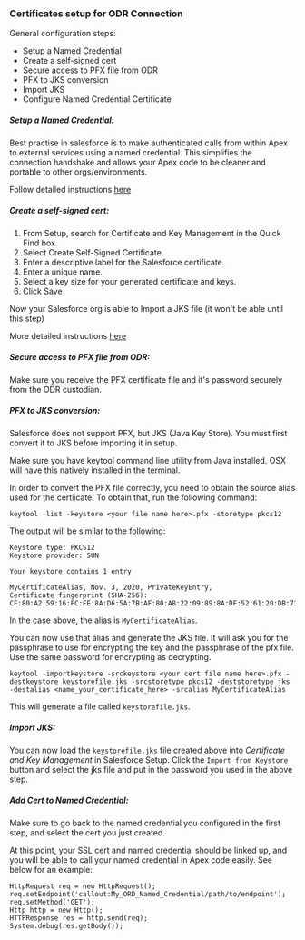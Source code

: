 ### Certificates setup for ODR Connection

General configuration steps:
* Setup a Named Credential
* Create a self-signed cert
* Secure access to PFX file from ODR
* PFX to JKS conversion
* Import JKS
* Configure Named Credential Certificate


##### Setup a Named Credential:

Best practise in salesforce is to make authenticated calls from within Apex to external services using a named credential.  This simplifies the connection handshake and allows your Apex code to be cleaner and portable to other orgs/environments.

Follow detailed instructions [here](https://help.salesforce.com/articleView?id=named_credentials_about.htm)

##### Create a self-signed cert:

1. From Setup, search for Certificate and Key Management in the Quick Find box.
2. Select Create Self-Signed Certificate.
3. Enter a descriptive label for the Salesforce certificate.
4. Enter a unique name.
5. Select a key size for your generated certificate and keys.
6. Click Save

Now your Salesforce org is able to Import a JKS file (it won't be able until this step)

More detailed instructions [here](https://help.salesforce.com/articleView?id=security_keys_creating.htm)

##### Secure access to PFX file from ODR:

Make sure you receive the PFX certificate file and it's password securely from the ODR custodian.

##### PFX to JKS conversion:

Salesforce does not support PFX, but JKS (Java Key Store).  You must first convert it to JKS before importing it in setup.

Make sure you have keytool command line utility from Java installed.  OSX will have this natively installed in the terminal.

In order to convert the PFX file correctly, you need to obtain the source alias used for the certiicate.  To obtain that, run the following command:

`keytool -list -keystore <your file name here>.pfx -storetype pkcs12`

The output will be similar to the following:

```Enter keystore password:  
Keystore type: PKCS12
Keystore provider: SUN

Your keystore contains 1 entry

MyCertificateAlias, Nov. 3, 2020, PrivateKeyEntry, 
Certificate fingerprint (SHA-256): CF:80:A2:59:16:FC:FE:8A:D6:5A:7B:AF:80:A8:22:09:89:8A:DF:52:61:20:DB:71:26:12:36:D4:14:88:9D:C1
```

In the case above, the alias is `MyCertificateAlias`.

You can now use that alias and generate the JKS file.  It will ask you for the passphrase to use for encrypting the key and the passphrase of the pfx file.  Use the same password for encrypting as decrypting.

`keytool -importkeystore -srckeystore <your cert file name here>.pfx -destkeystore keystorefile.jks -srcstoretype pkcs12 -deststoretype jks -destalias <name_your_certificate_here> -srcalias MyCertificateAlias`

This will generate a file called `keystorefile.jks`.

##### Import JKS:

You can now load the `keystorefile.jks` file created above into *Certificate and Key Management* in Salesforce Setup.  Click the `Import from Keystore` button and select the jks file and put in the password you used in the above step.

##### Add Cert to Named Credential:

Make sure to go back to the named credential you configured in the first step, and select the cert you just created.

At this point, your SSL cert and named credential should be linked up, and you will be able to call your named credential in Apex code easily.  See below for an example:

```
HttpRequest req = new HttpRequest();
req.setEndpoint('callout:My_ORD_Named_Credential/path/to/endpoint');
req.setMethod('GET');
Http http = new Http();
HTTPResponse res = http.send(req);
System.debug(res.getBody());
```
